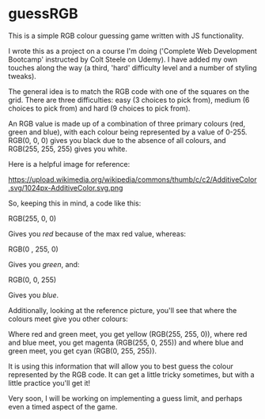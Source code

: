 # guessRGB
This is a simple RGB colour guessing game written with JS functionality.

I wrote this as a project on a course I'm doing ('Complete Web Development Bootcamp' instructed by Colt Steele on Udemy). I have added my own touches along the way (a third, 'hard' difficulty level and a number of styling tweaks).

The general idea is to match the RGB code with one of the squares on the grid. There are three difficulties: easy (3 choices to pick from), medium (6 choices to pick from) and hard (9 choices to pick from).

An RGB value is made up of a combination of three primary colours (red, green and blue), with each colour being represented by a value of 0-255. RGB(0, 0, 0) gives you black due to the absence of all colours, and RGB(255, 255, 255) gives you white.

Here is a helpful image for reference:

https://upload.wikimedia.org/wikipedia/commons/thumb/c/c2/AdditiveColor.svg/1024px-AdditiveColor.svg.png

So, keeping this in mind, a code like this:

RGB(255, 0, 0)

Gives you *red* because of the max red value, whereas:

RGB(0 , 255, 0)

Gives you *green*, and:

RGB(0, 0, 255)

Gives you *blue*.

Additionally, looking at the reference picture, you'll see that where the colours meet give you other colours:

Where red and green meet, you get yellow (RGB(255, 255, 0)), where red and blue meet, you get magenta (RGB(255, 0, 255)) and where blue and green meet, you get cyan (RGB(0, 255, 255)).

It is using this information that will allow you to best guess the colour represented by the RGB code. It can get a little tricky sometimes, but with a little practice you'll get it!

Very soon, I will be working on implementing a guess limit, and perhaps even a timed aspect of the game.
